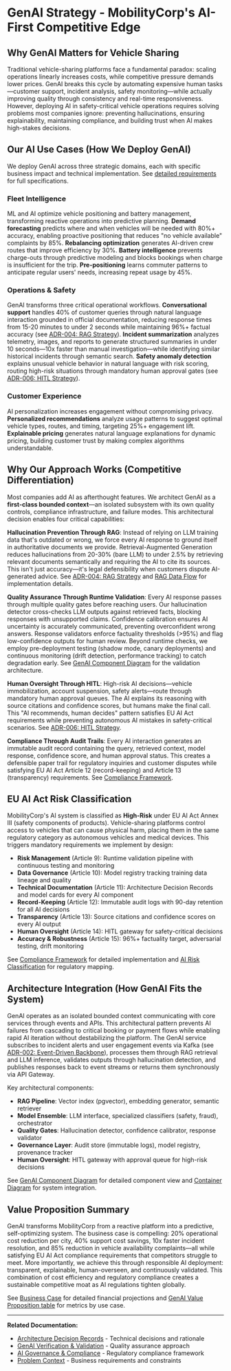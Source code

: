 # GenAI Strategy - MobilityCorp's AI-First Competitive Edge

## Why GenAI Matters for Vehicle Sharing

Traditional vehicle-sharing platforms face a fundamental paradox: scaling operations linearly increases costs, while competitive pressure demands lower prices. GenAI breaks this cycle by automating expensive human tasks—customer support, incident analysis, safety monitoring—while actually improving quality through consistency and real-time responsiveness. However, deploying AI in safety-critical vehicle operations requires solving problems most companies ignore: preventing hallucinations, ensuring explainability, maintaining compliance, and building trust when AI makes high-stakes decisions.

## Our AI Use Cases (How We Deploy GenAI)

We deploy GenAI across three strategic domains, each with specific business impact and technical implementation. See [detailed requirements](../Problem-Context/requirements.md#genai-powered-requirements) for full specifications.

### Fleet Intelligence

ML and AI optimize vehicle positioning and battery management, transforming reactive operations into predictive planning. **Demand forecasting** predicts where and when vehicles will be needed with 80%+ accuracy, enabling proactive positioning that reduces "no vehicle available" complaints by 85%. **Rebalancing optimization** generates AI-driven crew routes that improve efficiency by 30%. **Battery intelligence** prevents charge-outs through predictive modeling and blocks bookings when charge is insufficient for the trip. **Pre-positioning** learns commuter patterns to anticipate regular users' needs, increasing repeat usage by 45%.

### Operations & Safety

GenAI transforms three critical operational workflows. **Conversational support** handles 40% of customer queries through natural language interaction grounded in official documentation, reducing response times from 15-20 minutes to under 2 seconds while maintaining 96%+ factual accuracy (see [ADR-004: RAG Strategy](../Architecture-Decision-Records/004-rag-strategy.md)). **Incident summarization** analyzes telemetry, images, and reports to generate structured summaries in under 10 seconds—10x faster than manual investigation—while identifying similar historical incidents through semantic search. **Safety anomaly detection** explains unusual vehicle behavior in natural language with risk scoring, routing high-risk situations through mandatory human approval gates (see [ADR-006: HITL Strategy](../Architecture-Decision-Records/006-hitl-strategy.md)).

### Customer Experience

AI personalization increases engagement without compromising privacy. **Personalized recommendations** analyze usage patterns to suggest optimal vehicle types, routes, and timing, targeting 25%+ engagement lift. **Explainable pricing** generates natural language explanations for dynamic pricing, building customer trust by making complex algorithms understandable.

## Why Our Approach Works (Competitive Differentiation)

Most companies add AI as afterthought features. We architect GenAI as a **first-class bounded context**—an isolated subsystem with its own quality controls, compliance infrastructure, and failure modes. This architectural decision enables four critical capabilities:

**Hallucination Prevention Through RAG**: Instead of relying on LLM training data that's outdated or wrong, we force every AI response to ground itself in authoritative documents we provide. Retrieval-Augmented Generation reduces hallucinations from 20-30% (bare LLM) to under 2.5% by retrieving relevant documents semantically and requiring the AI to cite its sources. This isn't just accuracy—it's legal defensibility when customers dispute AI-generated advice. See [ADR-004: RAG Strategy](../Architecture-Decision-Records/004-rag-strategy.md) and [RAG Data Flow](../resources/diagrams/data-flow/rag-data-flow.md) for implementation details.

**Quality Assurance Through Runtime Validation**: Every AI response passes through multiple quality gates before reaching users. Our hallucination detector cross-checks LLM outputs against retrieved facts, blocking responses with unsupported claims. Confidence calibration ensures AI uncertainty is accurately communicated, preventing overconfident wrong answers. Response validators enforce factuality thresholds (>95%) and flag low-confidence outputs for human review. Beyond runtime checks, we employ pre-deployment testing (shadow mode, canary deployments) and continuous monitoring (drift detection, performance tracking) to catch degradation early. See [GenAI Component Diagram](../resources/diagrams/genai-subsystem/genai-component-diagram.md) for the validation architecture.

**Human Oversight Through HITL**: High-risk AI decisions—vehicle immobilization, account suspension, safety alerts—route through mandatory human approval queues. The AI explains its reasoning with source citations and confidence scores, but humans make the final call. This "AI recommends, human decides" pattern satisfies EU AI Act requirements while preventing autonomous AI mistakes in safety-critical scenarios. See [ADR-006: HITL Strategy](../Architecture-Decision-Records/006-hitl-strategy.md).

**Compliance Through Audit Trails**: Every AI interaction generates an immutable audit record containing the query, retrieved context, model response, confidence score, and human approval status. This creates a defensible paper trail for regulatory inquiries and customer disputes while satisfying EU AI Act Article 12 (record-keeping) and Article 13 (transparency) requirements. See [Compliance Framework](../AI-Governance-Compliance/compliance-framework.md).

## EU AI Act Risk Classification

MobilityCorp's AI system is classified as **High-Risk** under EU AI Act Annex III (safety components of products). Vehicle-sharing platforms control access to vehicles that can cause physical harm, placing them in the same regulatory category as autonomous vehicles and medical devices. This triggers mandatory requirements we implement by design:

- **Risk Management** (Article 9): Runtime validation pipeline with continuous testing and monitoring
- **Data Governance** (Article 10): Model registry tracking training data lineage and quality
- **Technical Documentation** (Article 11): Architecture Decision Records and model cards for every AI component
- **Record-Keeping** (Article 12): Immutable audit logs with 90-day retention for all AI decisions
- **Transparency** (Article 13): Source citations and confidence scores on every AI output
- **Human Oversight** (Article 14): HITL gateway for safety-critical decisions
- **Accuracy & Robustness** (Article 15): 96%+ factuality target, adversarial testing, drift monitoring

See [Compliance Framework](../AI-Governance-Compliance/compliance-framework.md) for detailed implementation and [AI Risk Classification](../AI-Governance-Compliance/compliance-framework.md#eu-ai-act-risk-classification) for regulatory mapping.

## Architecture Integration (How GenAI Fits the System)

GenAI operates as an isolated bounded context communicating with core services through events and APIs. This architectural pattern prevents AI failures from cascading to critical booking or payment flows while enabling rapid AI iteration without destabilizing the platform. The GenAI service subscribes to incident alerts and user engagement events via Kafka (see [ADR-002: Event-Driven Backbone](../Architecture-Decision-Records/002-event-driven-backbone.md)), processes them through RAG retrieval and LLM inference, validates outputs through hallucination detection, and publishes responses back to event streams or returns them synchronously via API Gateway.

Key architectural components:

- **RAG Pipeline**: Vector index (pgvector), embedding generator, semantic retriever
- **Model Ensemble**: LLM interface, specialized classifiers (safety, fraud), orchestrator
- **Quality Gates**: Hallucination detector, confidence calibrator, response validator
- **Governance Layer**: Audit store (immutable logs), model registry, provenance tracker
- **Human Oversight**: HITL gateway with approval queue for high-risk decisions

See [GenAI Component Diagram](../resources/diagrams/genai-subsystem/genai-component-diagram.md) for detailed component view and [Container Diagram](../resources/diagrams/container/container-diagram.md) for system integration.

## Value Proposition Summary

GenAI transforms MobilityCorp from a reactive platform into a predictive, self-optimizing system. The business case is compelling: 20% operational cost reduction per city, 40% support cost savings, 10x faster incident resolution, and 85% reduction in vehicle availability complaints—all while satisfying EU AI Act compliance requirements that competitors struggle to meet. More importantly, we achieve this through responsible AI deployment: transparent, explainable, human-overseen, and continuously validated. This combination of cost efficiency and regulatory compliance creates a sustainable competitive moat as AI regulations tighten globally.

See [Business Case](../Problem-Context/business-case.md) for detailed financial projections and [GenAI Value Proposition table](../README.md#genai-value-proposition) for metrics by use case.

---

**Related Documentation:**

- [Architecture Decision Records](../Architecture-Decision-Records/) - Technical decisions and rationale
- [GenAI Verification & Validation](../GenAI-Verification-Validation/) - Quality assurance approach
- [AI Governance & Compliance](../AI-Governance-Compliance/) - Regulatory compliance framework
- [Problem Context](../Problem-Context/) - Business requirements and constraints
